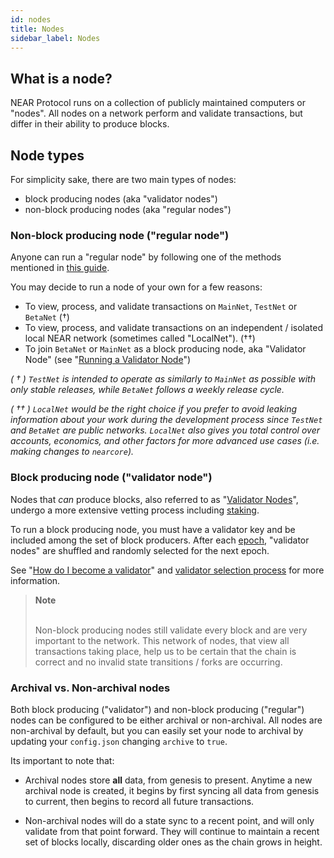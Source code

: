 ```yaml
---
id: nodes
title: Nodes
sidebar_label: Nodes
---
```


## What is a node?

NEAR Protocol runs on a collection of publicly maintained computers or "nodes". All nodes on a network perform and validate transactions, but differ in their ability to produce blocks.  

## Node types

For simplicity sake, there are two main types of nodes: 
  - block producing nodes (aka "validator nodes")
  - non-block producing nodes (aka "regular nodes")

### Non-block producing node ("regular node")

Anyone can run a "regular node" by following one of the methods mentioned in [this guide](/docs/local-setup/running-a-node). 

You may decide to run a node of your own for a few reasons:

  - To view, process, and validate transactions on `MainNet`, `TestNet` or `BetaNet` (†)
  - To view, process, and validate transactions on an independent / isolated local NEAR network (sometimes called "LocalNet"). (††)
  - To join `BetaNet` or `MainNet` as a block producing node, aka "Validator Node" (see "[Running a Validator Node](/docs/validator/staking)")

  _( † ) `TestNet` is intended to operate as similarly to `MainNet`  as possible with only stable releases, while `BetaNet` follows a weekly release cycle._

_( †† ) `LocalNet` would be the right choice if you prefer to avoid leaking information about your work during the development process since `TestNet` and `BetaNet` are *public* networks. `LocalNet` also gives you total control over accounts, economics, and other factors for more advanced use cases (i.e. making changes to `nearcore`)._


### Block producing node ("validator node")

Nodes that _can_ produce blocks, also referred to as "[Validator Nodes](/docs/validator/staking-overview)", undergo a more extensive vetting process including [staking](/docs/validator/staking).

To run a block producing node, you must have a validator key and be included among the set of block producers. After each [epoch](/docs/concepts/epoch), "validator nodes" are shuffled and randomly selected for the next epoch. 

See "[How do I become a validator](/docs/validator/validator-faq#how-do-i-become-a-validator)" and [validator selection process](https://nomicon.io/Economics/README.html?validator-selection#validator-selection) for more information.

<blockquote class="warning">
<strong>Note</strong><br><br>

Non-block producing nodes still validate every block and are very important to the network. This network of nodes, that view all transactions taking place, help us to be certain that the chain is correct and no invalid state transitions / forks are occurring.

</blockquote>

### Archival vs. Non-archival nodes

Both block producing ("validator") and non-block producing ("regular") nodes can be configured to be either archival or non-archival. All nodes are non-archival by default, but you can easily set your node to archival by updating your `config.json` changing `archive` to `true`.

Its important to note that:

 - Archival nodes store <strong>all</strong> data, from genesis to present. Anytime a new archival node is created, it begins by first syncing all data from genesis to current, then begins to record all future transactions. 

 - Non-archival nodes will do a state sync to a recent point, and will only validate from that point forward. They will continue to maintain a recent set of blocks locally, discarding older ones as the chain grows in height.
